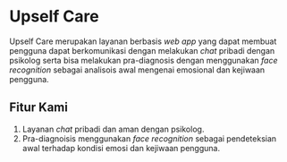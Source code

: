 # Upself Care

Upself Care merupakan layanan berbasis *web app* yang dapat membuat pengguna dapat berkomunikasi dengan melakukan *chat* pribadi dengan psikolog serta bisa melakukan pra-diagnosis dengan menggunakan *face recognition* sebagai analisois awal mengenai emosional dan kejiwaan pengguna.

## Fitur Kami

1. Layanan *chat* pribadi dan aman dengan psikolog.
2. Pra-diagnoisis menggunakan *face recognition* sebagai pendeteksian awal terhadap kondisi emosi dan kejiwaan pengguna.